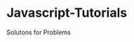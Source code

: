 # Javascript-Tutorials
Solutons for Problems
<div class="g-signin2" data-onsuccess="onSignIn"></div>
